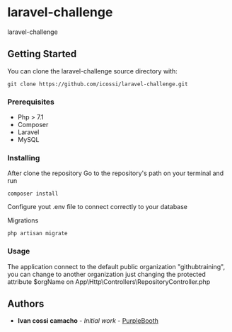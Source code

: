 # laravel-challenge
laravel-challenge

## Getting Started
You can clone the laravel-challenge source directory with:
```
git clone https://github.com/icossi/laravel-challenge.git
```

### Prerequisites

* Php > 7.1
* Composer
* Laravel
* MySQL 

### Installing

After clone the repository
Go to the repository's path on your terminal and run
```
composer install
```
Configure yout .env file to connect correctly to your database

Migrations

```
php artisan migrate
```

### Usage

The application connect to the default public organization "githubtraining", 
you can change to another organization just changing the protected attribute $orgName on App\Http\Controllers\RepositoryController.php

## Authors

* **Ivan cossi camacho** - *Initial work* - [PurpleBooth](https://github.com/icossi)



